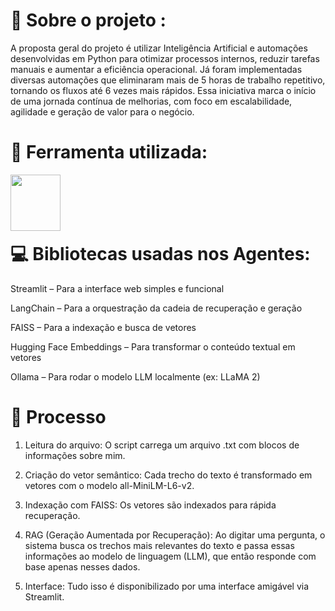 # 🤖 Sobre o projeto :

A proposta geral do projeto é utilizar Inteligência Artificial e automações desenvolvidas em Python para otimizar processos internos, reduzir tarefas manuais e aumentar a eficiência operacional. Já foram implementadas diversas automações que eliminaram mais de 5 horas de trabalho repetitivo, tornando os fluxos até 6 vezes mais rápidos. Essa iniciativa marca o início de uma jornada contínua de melhorias, com foco em escalabilidade, agilidade e geração de valor para o negócio.

<div align="left" >

# 🧩​ Ferramenta utilizada:


<img align="left" height="90" width="80" src="https://github.com/user-attachments/assets/352a6e03-ecf0-47ed-a8a7-0faead584435">

<br>
<br> 
<br>
<br> 

# 💻 Bibliotecas usadas nos Agentes:

Streamlit – Para a interface web simples e funcional

LangChain – Para a orquestração da cadeia de recuperação e geração

FAISS – Para a indexação e busca de vetores

Hugging Face Embeddings – Para transformar o conteúdo textual em vetores

Ollama – Para rodar o modelo LLM localmente (ex: LLaMA 2)

# 🧠 Processo

1. Leitura do arquivo: O script carrega um arquivo .txt com blocos de informações sobre mim.

2. Criação do vetor semântico: Cada trecho do texto é transformado em vetores com o modelo all-MiniLM-L6-v2.

3. Indexação com FAISS: Os vetores são indexados para rápida recuperação.

4. RAG (Geração Aumentada por Recuperação): Ao digitar uma pergunta, o sistema busca os trechos mais relevantes do texto e passa essas informações ao modelo de linguagem (LLM), que então responde com base apenas nesses dados.

5. Interface: Tudo isso é disponibilizado por uma interface amigável via Streamlit.
